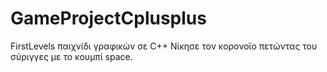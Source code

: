 # GameProjectCplusplus
FirstLevels παιχνίδι γραφικών σε C++ 
Νίκησε τον κορονοϊο πετώντας του σύριγγες με το κουμπί space.
